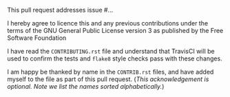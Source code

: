 This pull request addresses issue #...

I hereby agree to licence this and any previous contributions under
the terms of the GNU General Public License version 3 as published by
the Free Software Foundation

I have read the ``CONTRIBUTING.rst`` file and understand that
TravisCI will be used to confirm the tests and ``flake8`` style
checks pass with these changes.

I am happy be thanked by name in the ``CONTRIB.rst`` files,
and have added myself to the file as part of this pull request.
(*This acknowledgement is optional. Note we list the names sorted alphabetically.*)
